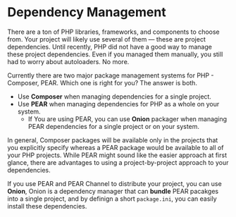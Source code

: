 # Dependency Management

There are a ton of PHP libraries, frameworks, and components to choose from. Your project will likely use several of them — these are project dependencies. Until recently, PHP did not have a good way to manage these project dependencies. Even if you managed them manually, you still had to worry about autoloaders. No more.

Currently there are two major package management systems for PHP - Composer, PEAR. Which one is right for you? The answer is both.

 * Use **Composer** when managing dependencies for a single project.
 * Use **PEAR** when managing dependencies for PHP as a whole on your system.
    * If You are using PEAR, you can use **Onion** packager 
        when managing PEAR dependencies for a single project or on
        your system.

In general, Composer packages will be available only in the projects that you explicitly specify whereas a PEAR package
would be available to all of your PHP projects. While PEAR might sound like the easier approach at first glance, there
are advantages to using a project-by-project approach to your dependencies.

If you use PEAR and PEAR Channel to distribute your project, you can
use **Onion**, Onion is a dependency manager that can **bundle** PEAR pacakges 
into a single project, and by definign a short `package.ini`, you can easily 
install these dependencies.
